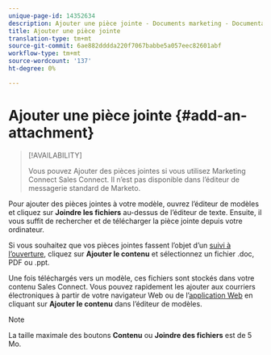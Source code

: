 ```yaml
---
unique-page-id: 14352634
description: Ajouter une pièce jointe - Documents marketing - Documentation du produit
title: Ajouter une pièce jointe
translation-type: tm+mt
source-git-commit: 6ae882dddda220f7067babbe5a057eec82601abf
workflow-type: tm+mt
source-wordcount: '137'
ht-degree: 0%

---
```



# Ajouter une pièce jointe {#add-an-attachment}

>[!AVAILABILITY]
>
>Vous pouvez Ajouter des pièces jointes si vous utilisez Marketing Connect Sales Connect. Il n’est pas disponible dans l’éditeur de messagerie standard de Marketo.

Pour ajouter des pièces jointes à votre modèle, ouvrez l’éditeur de modèles et cliquez sur **Joindre les fichiers** au-dessus de l’éditeur de texte. Ensuite, il vous suffit de rechercher et de télécharger la pièce jointe depuis votre ordinateur.

Si vous souhaitez que vos pièces jointes fassent l’objet d’un [suivi à l’ouverture](/help/marketo/product-docs/marketo-sales-connect/email/common-tracking-questions/how-to-track-your-email-attachments.md), cliquez sur **Ajouter le contenu** et sélectionnez un fichier .doc, PDF ou .ppt.

Une fois téléchargés vers un modèle, ces fichiers sont stockés dans votre contenu Sales Connect. Vous pouvez rapidement les ajouter aux courriers électroniques à partir de votre navigateur Web ou de l’[application Web](https://toutapp.com/login) en cliquant sur **Ajouter le contenu** dans l’éditeur de modèles.

>[!NOTE]
>
>La taille maximale des boutons **Contenu** ou **Joindre des fichiers** est de 5 Mo.

